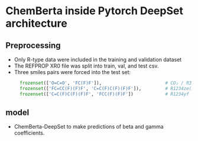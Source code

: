 # ChemBerta inside Pytorch DeepSet architecture

## Preprocessing
- Only R-type data were included in the training and validation dataset
- The REFPROP XR0 file was split into train, val, and test csv.
- Three smiles pairs were forced into the test set:
  ```python
    frozenset(['O=C=O', 'FC(F)F']),                        # CO₂ / R32
    frozenset(['FC=CC(F)(F)F', 'C=C(F)C(F)(F)F']),         # R1234ze(E) / R1234yf
    frozenset(['C=C(F)C(F)(F)F', 'FCC(F)(F)F'])            # R1234yf / R132a ```
  
## model
- ChemBerta-DeepSet to make predictions of beta and gamma coefficients.